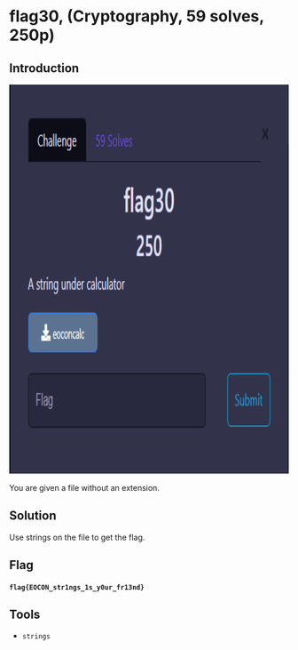 # flag30, (Cryptography, 59 solves, 250p)

## Introduction

<p align="left">
  <img height=700 img src=./readme_assets/flag30-challenge.PNG/>
</p>

You are given a file without an extension.

## Solution

Use strings on the file to get the flag.

## Flag

**`flag{EOCON_str1ngs_1s_y0ur_fr13nd}`**

## Tools

- `strings`

